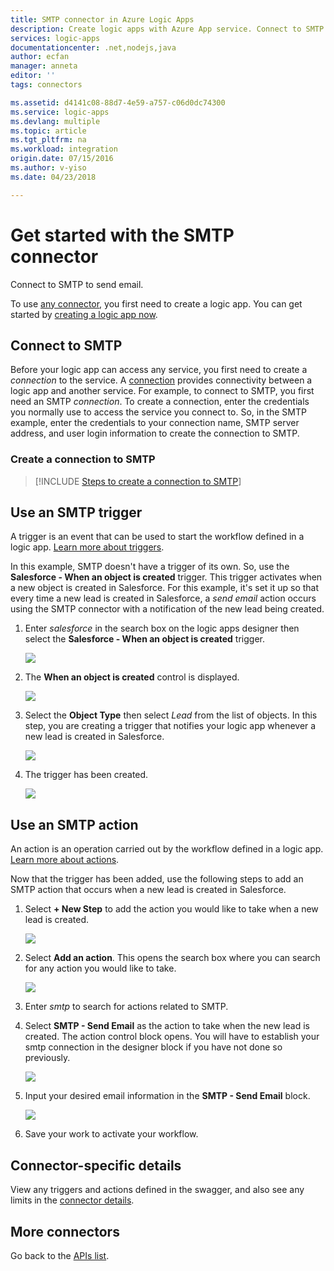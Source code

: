 ```yaml
---
title: SMTP connector in Azure Logic Apps
description: Create logic apps with Azure App service. Connect to SMTP to send email.
services: logic-apps
documentationcenter: .net,nodejs,java
author: ecfan
manager: anneta
editor: ''
tags: connectors

ms.assetid: d4141c08-88d7-4e59-a757-c06d0dc74300
ms.service: logic-apps
ms.devlang: multiple
ms.topic: article
ms.tgt_pltfrm: na
ms.workload: integration
origin.date: 07/15/2016
ms.author: v-yiso
ms.date: 04/23/2018

---
```

# Get started with the SMTP connector
Connect to SMTP to send email.

To use [any connector](apis-list.md), you first need to create a logic app. You can get started by [creating a logic app now](../logic-apps/quickstart-create-first-logic-app-workflow.md).

## Connect to SMTP
Before your logic app can access any service, you first need to create a *connection* to the service. A [connection](connectors-overview.md) provides connectivity between a logic app and another service. For example, to connect to SMTP, you first need an SMTP *connection*. To create a connection, enter the credentials you normally use to access the service you connect to. So, in the SMTP example, enter the credentials to your connection name, SMTP server address, and user login information to create the connection to SMTP.  

### Create a connection to SMTP
> [!INCLUDE [Steps to create a connection to SMTP](../../includes/connectors-create-api-smtp.md)]
> 
> 

## Use an SMTP trigger
A trigger is an event that can be used to start the workflow defined in a logic app. [Learn more about triggers](../logic-apps/logic-apps-overview.md#logic-app-concepts).

In this example, SMTP doesn't have a trigger of its own. So, use the **Salesforce - When an object is created** trigger. This trigger activates when a new object is created in Salesforce. For this example, it's set it up so that every time a new lead is created in Salesforce, a *send email* action occurs using the SMTP connector with a notification of the new lead being created.

1. Enter *salesforce* in the search box on the logic apps designer then select the **Salesforce - When an object is created** trigger.  

   ![](../../includes/media/connectors-create-api-salesforce/trigger-1.png)  
   
2. The **When an object is created** control is displayed.

   ![](../../includes/media/connectors-create-api-salesforce/trigger-2.png)  
   
3. Select the **Object Type** then select *Lead* from the list of objects. In this step, you are creating a trigger that notifies your logic app whenever a new lead is created in Salesforce.  

   ![](../../includes/media/connectors-create-api-salesforce/trigger3.png)  
   
4. The trigger has been created.  

   ![](../../includes/media/connectors-create-api-salesforce/trigger-4.png)  

## Use an SMTP action
An action is an operation carried out by the workflow defined in a logic app. [Learn more about actions](../logic-apps/logic-apps-overview.md#logic-app-concepts).

Now that the trigger has been added, use the following steps to add an SMTP action that occurs when a new lead is created in Salesforce.

1. Select **+ New Step** to add the action you would like to take when a new lead is created.  

   ![](../../includes/media/connectors-create-api-salesforce/trigger4.png)  
   
2. Select **Add an action**. This opens the search box where you can search for any action you would like to take.
  
   ![](../../includes/media/connectors-create-api-smtp/using-smtp-action-2.png)  
   
3. Enter *smtp* to search for actions related to SMTP.  
4. Select **SMTP - Send Email** as the action to take when the new lead is created. The action control block opens. You will have to establish your smtp connection in the designer block if you have not done so previously.  

   ![](../../includes/media/connectors-create-api-smtp/smtp-2.png)   
    
5. Input your desired email information in the **SMTP - Send Email** block. 
 
   ![](../../includes/media/connectors-create-api-smtp/using-smtp-action-4.PNG)  
   
6. Save your work to activate your workflow.  

## Connector-specific details

View any triggers and actions defined in the swagger, and also see any limits in the [connector details](/connectors/smtpconnector/).

## More connectors
Go back to the [APIs list](apis-list.md).